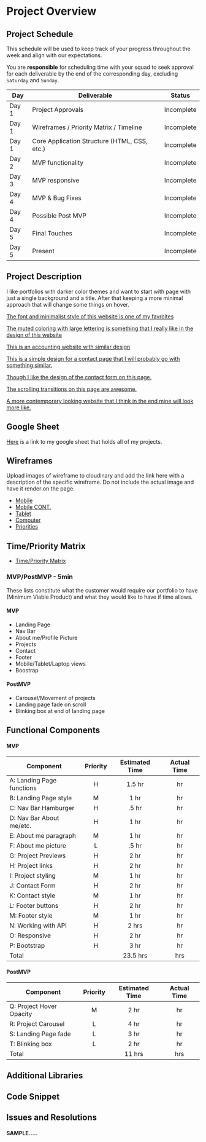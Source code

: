 # Project Overview

## Project Schedule

This schedule will be used to keep track of your progress throughout the week and align with our expectations.

You are **responsible** for scheduling time with your squad to seek approval for each deliverable by the end of the corresponding day, excluding `Saturday` and `Sunday`.

| Day   | Deliverable                                  | Status     |
| ----- | -------------------------------------------- | ---------- |
| Day 1 | Project Approvals                            | Incomplete |
| Day 1 | Wireframes / Priority Matrix / Timeline      | Incomplete |
| Day 1 | Core Application Structure (HTML, CSS, etc.) | Incomplete |
| Day 2 | MVP functionality                            | Incomplete |
| Day 3 | MVP responsive                               | Incomplete |
| Day 4 | MVP & Bug Fixes                              | Incomplete |
| Day 4 | Possible Post MVP                            | Incomplete |
| Day 5 | Final Touches                                | Incomplete |
| Day 5 | Present                                      | Incomplete |

## Project Description

I like portfolios with darker color themes and want to start with page with just a single background and a title. After that keeping a more minimal approach that will change some things on hover.

[The font and minimalist style of this website is one of my favroites](https://www.marvinschwaibold.com/)

[The muted coloring with large lettering is something that I really like in the design of this website](https://wakawaka.world/)

[This is an accounting website with similar design](https://sealco.ca/)

[This is a simple design for a contact page that I will probably go with something similar.](https://dev.zeroqode.com/contact)

[Though I like the design of the contact form on this page.](https://focuslabllc.com/contact)

[The scrolling transitions on this page are awesome.](https://www.northand.ca/)

[A more contemporary looking website that I think in the end mine will look more like.](https://www.turtleinc.com/about/peter-komierowski)

## Google Sheet

[Here](https://docs.google.com/spreadsheets/d/1fwom458n4HiXVLeAwUxy5FJQU75m7EE_lQ9ovRO_ql4/edit#gid=0) is a link to my google sheet that holds all of my projects.

## Wireframes

Upload images of wireframe to cloudinary and add the link here with a description of the specific wireframe. Do not include the actual image and have it render on the page.

- [Mobile](https://imgur.com/r9j8Rky)
- [Mobile CONT.](https://imgur.com/9muRtTV)
- [Tablet](https://imgur.com/uGzI6To)
- [Computer](https://imgur.com/93HnAZe)
- [Priorities](https://imgur.com/1jbGBbA)

## Time/Priority Matrix

- [Time/Priority Matrix](https://imgur.com/3rNJCJ4)

### MVP/PostMVP - 5min

These lists constitute what the customer would require our portfolio to have (Minimum Viable Product) and what they would like to have if time allows.

#### MVP

- Landing Page
- Nav Bar
- About me/Profile Picture
- Projects
- Contact
- Footer
- Mobile/Tablet/Laptop views
- Boostrap

#### PostMVP

- Carousel/Movement of projects
- Landing page fade on scroll
- Blinking box at end of landing page

## Functional Components

#### MVP

| Component              | Priority | Estimated Time | Actual Time |
| ---------------------- | :------: | :------------: | :---------: |
| A: Landing Page functions |    H     |     1.5 hr     |     hr      |
| B: Landing Page style     |    M     |      1 hr      |     hr      |
| C: Nav Bar Hamburger      |    H     |     .5 hr      |     hr      |
| D: Nav Bar About me/etc.  |    H     |      1 hr      |     hr      |
| E: About me paragraph     |    M     |      1 hr      |     hr      |
| F: About me picture       |    L     |     .5 hr      |     hr      |
| G: Project Previews       |    H     |      2 hr      |     hr      |
| H: Project links          |    H     |      2 hr      |     hr      |
| I: Project styling        |    M     |      1 hr      |     hr      |
| J: Contact Form           |    H     |      2 hr      |     hr      |
| K: Contact style          |    M     |      1 hr      |     hr      |
| L: Footer buttons         |    H     |      2 hr      |     hr      |
| M: Footer style           |    M     |      1 hr      |     hr      |
| N: Working with API       |    H     |     2 hrs      |     hr      |
| O: Responsive             |    H     |      2 hr      |     hr      |
| P: Bootstrap              |    H     |      3 hr      |     hr      |
| Total                  |          |    23.5 hrs    |     hrs     |

#### PostMVP

| Component             | Priority | Estimated Time | Actual Time |
| --------------------- | :------: | :------------: | :---------: |
| Q: Project Hover Opacity |    M     |      2 hr      |     hr      |
| R: Project Carousel      |    L     |      4 hr      |     hr      |
| S: Landing Page fade     |    L     |      3 hr      |     hr      |
| T: Blinking box          |    L     |      2 hr      |     hr      |
| Total                 |          |     11 hrs     |     hrs     |

## Additional Libraries

<!-- Use this section to list all supporting libraries and their role in the project. -->

## Code Snippet

<!-- Use this section to include a brief code snippet of functionality that you are proud of an a brief description

```
function reverse(string) {
	// here is the code to reverse a string of text
}
``` -->

## Issues and Resolutions

<!-- Use this section to list of all major issues encountered and their resolution. -->

#### SAMPLE.....

<!-- **ERROR**: app.js:34 Uncaught SyntaxError: Unexpected identifier
**RESOLUTION**: Missing comma after first object in sources {} object -->
